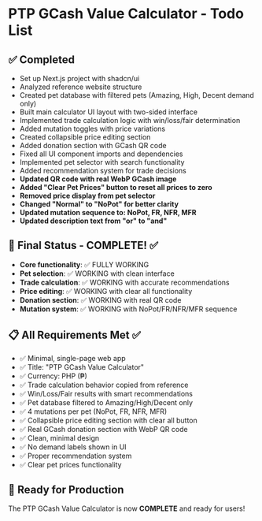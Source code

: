 # PTP GCash Value Calculator - Todo List

## ✅ Completed
- Set up Next.js project with shadcn/ui
- Analyzed reference website structure
- Created pet database with filtered pets (Amazing, High, Decent demand only)
- Built main calculator UI layout with two-sided interface
- Implemented trade calculation logic with win/loss/fair determination
- Added mutation toggles with price variations
- Created collapsible price editing section
- Added donation section with GCash QR code
- Fixed all UI component imports and dependencies
- Implemented pet selector with search functionality
- Added recommendation system for trade decisions
- **Updated QR code with real WebP GCash image**
- **Added "Clear Pet Prices" button to reset all prices to zero**
- **Removed price display from pet selector**
- **Changed "Normal" to "NoPot" for better clarity**
- **Updated mutation sequence to: NoPot, FR, NFR, MFR**
- **Updated description text from "or" to "and"**

## 🎯 Final Status - COMPLETE! ✅
- **Core functionality**: ✅ FULLY WORKING
- **Pet selection**: ✅ WORKING with clean interface
- **Trade calculation**: ✅ WORKING with accurate recommendations
- **Price editing**: ✅ WORKING with clear all functionality
- **Donation section**: ✅ WORKING with real QR code
- **Mutation system**: ✅ WORKING with NoPot/FR/NFR/MFR sequence

## 📋 All Requirements Met ✅
- ✅ Minimal, single-page web app
- ✅ Title: "PTP GCash Value Calculator"
- ✅ Currency: PHP (₱)
- ✅ Trade calculation behavior copied from reference
- ✅ Win/Loss/Fair results with smart recommendations
- ✅ Pet database filtered to Amazing/High/Decent only
- ✅ 4 mutations per pet (NoPot, FR, NFR, MFR)
- ✅ Collapsible price editing section with clear all button
- ✅ Real GCash donation section with WebP QR code
- ✅ Clean, minimal design
- ✅ No demand labels shown in UI
- ✅ Proper recommendation system
- ✅ Clear pet prices functionality

## 🚀 Ready for Production
The PTP GCash Value Calculator is now **COMPLETE** and ready for users!

